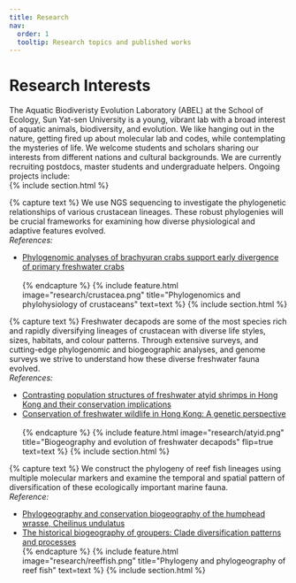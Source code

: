 ```yaml
---
title: Research
nav:
  order: 1
  tooltip: Research topics and published works
---
```


# Research Interests

The Aquatic Biodiveristy Evolution Laboratory (ABEL) at the School of Ecology, Sun Yat-sen University is a young, vibrant lab with a broad interest of aquatic animals, biodiversity, and evolution. We like hanging out in the nature, getting fired up about molecular lab and codes, while contemplating the mysteries of life. We welcome students and scholars sharing our interests from different nations and cultural backgrounds. We are currently recruiting postdocs, master students and undergraduate helpers. Ongoing projects include:
<br>
{% include section.html %}

{% capture text %}
We use NGS sequencing to investigate the phylogenetic relationships of various crustacean lineages. These robust phylogenies will be crucial frameworks for examining how diverse physiological and adaptive features evolved.<br>
*References:*<br>
* [Phylogenomic analyses of brachyuran crabs support early divergence of primary freshwater crabs](https://www.sciencedirect.com/science/article/pii/S1055790318301805)<br><br>
{% endcapture %}
{%
  include feature.html
  image="research/crustacea.png"
  title="Phylogenomics and phylohysiology of crustaceans"
  text=text
%}
{% include section.html %}

{% capture text %}
Freshwater decapods are some of the most species rich and rapidly diversifying lineages of crustacean with diverse life styles, sizes, habitats, and colour patterns. Through extensive surveys, and cutting-edge phylogenomic and biogeographic analyses, and genome surveys we strive to understand how these diverse freshwater fauna evolved.<br>
*References:*<br>
* [Contrasting population structures of freshwater atyid shrimps in Hong Kong and their conservation implications](https://www.publish.csiro.au/mf/MF21069)<br>
* [Conservation of freshwater wildlife in Hong Kong: A genetic perspective](https://onlinelibrary.wiley.com/doi/abs/10.1002/aqc.3211)<br><br>
{% endcapture %}
{%
  include feature.html
  image="research/atyid.png"
  title="Biogeography and evolution of freshwater decapods"
  flip=true
  text=text
%}
{% include section.html %}

{% capture text %}
We construct the phylogeny of reef fish lineages using multiple molecular markers and examine the temporal and spatial pattern of diversification of these ecologically important marine fauna.<br>
*Reference:*<br>
* [Phylogeography and conservation biogeography of the humphead wrasse, Cheilinus undulatus](https://escholarship.org/content/qt1wt383wf/qt1wt383wf.pdf)<br>
* [The historical biogeography of groupers: Clade diversification patterns and processes](https://www.sciencedirect.com/science/article/pii/S1055790316000567)<br>
{% endcapture %}
{%
  include feature.html
  image="research/reeffish.png"
  title="Phylogeny and phylogeography of reef fish"
  text=text
%}
{% include section.html %}
